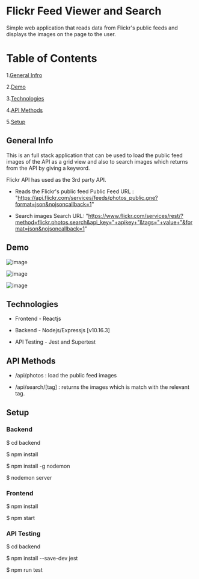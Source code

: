 # Flickr Feed Viewer and Search 

Simple web application that reads data from Flickr's public feeds and displays the images on the page to the user.

# Table of Contents

1.[General Infro](#GeneralInfo)

2.[Demo](#Demo)

3.[Technologies](#Technologies)

4.[API Methods](#APIMethods)

5.[Setup](#Setup)

## General Info

This is an full stack application that can be used to load the public feed images of the API as a grid view and also to search images which returns from the API by giving a keyword.

Flickr API has used as the 3rd party API.

* Reads the Flickr's public feed
      Public Feed URL : "https://api.flickr.com/services/feeds/photos_public.gne?format=json&nojsoncallback=1"
          
* Search images
      Search URL: "https://www.flickr.com/services/rest/?method=flickr.photos.search&api_key="+apikey+"&tags="+value+"&format=json&nojsoncallback=1"


## Demo

![image](https://user-images.githubusercontent.com/36589720/109418198-187d3180-79ed-11eb-9831-d8196ce8a92f.png)

![image](https://user-images.githubusercontent.com/36589720/109418617-6135ea00-79ef-11eb-87e0-a122dc922c45.png)

![image](https://user-images.githubusercontent.com/36589720/109418433-5e86c500-79ee-11eb-95a0-04bc4f62bd6f.png)


## Technologies

* Frontend - Reactjs 

* Backend - Nodejs/Expressjs [v10.16.3]

* API Testing - Jest and Supertest

## API Methods

* /api/photos       : load the public feed images

* /api/search/[tag] : returns the images which is match with the relevant tag.

## Setup

### Backend

$ cd backend

$ npm install

$ npm install -g nodemon

$ nodemon server

### Frontend

$ npm install

$ npm start

### API Testing

$ cd backend

$ npm install --save-dev jest

$ npm run test


